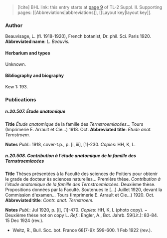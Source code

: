> [!cite] BHL link: this entry starts at [page 9](https://www.biodiversitylibrary.org/page/33265206) of TL-2 Suppl. II.
> Supporting pages: [[Abbreviations|abbreviations]], [[Layout key|layout key]].

### Author

Beauvisage, L. (fl. 1918-1920), French botanist, Dr. phil. Sci. Paris 1920. 
**Abbreviated name**: *L. Beauvis.*

#### Herbarium and types

Unknown.

#### Bibliography and biography

Kew 1: 193.

### Publications

##### n.20.507. Étude anatomique

**Title**
*Étude anatomique* de la famille des *Ternstroemiacées*... Tours (Imprimerie E. Arrault et Cie...) 1918. Oct.
**Abbreviated title**: *Étude anat. Ternstroem.*

**Notes**
*Publ*.: 1918, cover-t.p., p. \[i, iii\], \[1\]-230. *Copies*: HH, K, L.

##### n.20.508. Contribution à l'étude anatomique de la famille des Ternstroemiacées

**Title**
Thèses présentées à la Faculté des sciences de Poitiers pour obtenir le grade de docteur ès sciences naturelles... Première thèse. *Contribution à l'étude anatomique de la famille des Ternstroemiacées*. Deuxième thèse. Propositions données par la Faculté. Soutenues le \[...\] Juillet 1920, devant la Commission d'examen... Tours (Imprimerie E. Arrault et Cie...) 1920. Oct.
**Abbreviated title**: *Contr. anat. Ternstroem.*

**Notes**
*Publ*.: Jul 1920, p. \[i\], \[1\]-470. *Copies*: HH, K, L (photo copy). − Deuxième thèse not on copy L.
*Ref*.: Engler, A., Bot. Jahrb. 59(Lit.): 83-84. 15 Dec 1924 (rev.).
- Weitz, R., Bull. Soc. bot. France 68(7-9): 599-600. 1 Feb 1922 (rev.).

